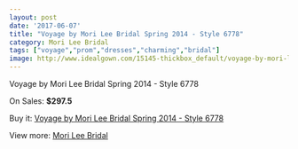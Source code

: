 ```yaml
---
layout: post
date: '2017-06-07'
title: "Voyage by Mori Lee Bridal Spring 2014 - Style 6778"
category: Mori Lee Bridal
tags: ["voyage","prom","dresses","charming","bridal"]
image: http://www.idealgown.com/15145-thickbox_default/voyage-by-mori-lee-bridal-spring-2014-style-6778.jpg
---
```

Voyage by Mori Lee Bridal Spring 2014 - Style 6778

On Sales: **$297.5**
<a href="https://www.idealgown.com/en/mori-lee-bridal/6073-voyage-by-mori-lee-bridal-spring-2014-style-6778.html"><amp-img layout="responsive" width="600" height="600" src="//www.idealgown.com/15145-thickbox_default/voyage-by-mori-lee-bridal-spring-2014-style-6778.jpg" alt="Voyage by Mori Lee Bridal Spring 2014 - Style 6778 0" /></a>
<a href="https://www.idealgown.com/en/mori-lee-bridal/6073-voyage-by-mori-lee-bridal-spring-2014-style-6778.html"><amp-img layout="responsive" width="600" height="600" src="//www.idealgown.com/15148-thickbox_default/voyage-by-mori-lee-bridal-spring-2014-style-6778.jpg" alt="Voyage by Mori Lee Bridal Spring 2014 - Style 6778 1" /></a>
<a href="https://www.idealgown.com/en/mori-lee-bridal/6073-voyage-by-mori-lee-bridal-spring-2014-style-6778.html"><amp-img layout="responsive" width="600" height="600" src="//www.idealgown.com/15147-thickbox_default/voyage-by-mori-lee-bridal-spring-2014-style-6778.jpg" alt="Voyage by Mori Lee Bridal Spring 2014 - Style 6778 2" /></a>
<a href="https://www.idealgown.com/en/mori-lee-bridal/6073-voyage-by-mori-lee-bridal-spring-2014-style-6778.html"><amp-img layout="responsive" width="600" height="600" src="//www.idealgown.com/15146-thickbox_default/voyage-by-mori-lee-bridal-spring-2014-style-6778.jpg" alt="Voyage by Mori Lee Bridal Spring 2014 - Style 6778 3" /></a>

Buy it: [Voyage by Mori Lee Bridal Spring 2014 - Style 6778](https://www.idealgown.com/en/mori-lee-bridal/6073-voyage-by-mori-lee-bridal-spring-2014-style-6778.html "Voyage by Mori Lee Bridal Spring 2014 - Style 6778")

View more: [Mori Lee Bridal](https://www.idealgown.com/en/90-mori-lee-bridal "Mori Lee Bridal")